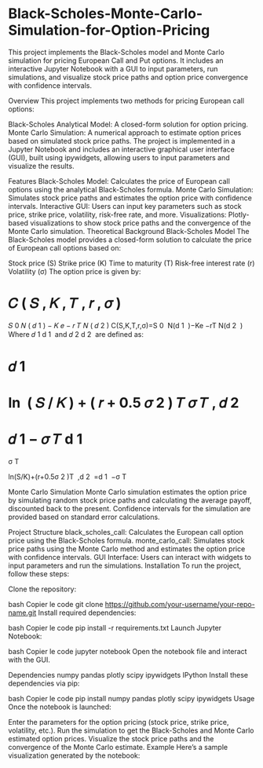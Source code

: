 # Black-Scholes-Monte-Carlo-Simulation-for-Option-Pricing
This project implements the Black-Scholes model and Monte Carlo simulation for pricing European Call and Put options. It includes an interactive Jupyter Notebook with a GUI to input parameters, run simulations, and visualize stock price paths and option price convergence with confidence intervals.

Overview
This project implements two methods for pricing European call options:

Black-Scholes Analytical Model: A closed-form solution for option pricing.
Monte Carlo Simulation: A numerical approach to estimate option prices based on simulated stock price paths.
The project is implemented in a Jupyter Notebook and includes an interactive graphical user interface (GUI), built using ipywidgets, allowing users to input parameters and visualize the results.

Features
Black-Scholes Model: Calculates the price of European call options using the analytical Black-Scholes formula.
Monte Carlo Simulation: Simulates stock price paths and estimates the option price with confidence intervals.
Interactive GUI: Users can input key parameters such as stock price, strike price, volatility, risk-free rate, and more.
Visualizations: Plotly-based visualizations to show stock price paths and the convergence of the Monte Carlo simulation.
Theoretical Background
Black-Scholes Model
The Black-Scholes model provides a closed-form solution to calculate the price of European call options based on:

Stock price (S)
Strike price (K)
Time to maturity (T)
Risk-free interest rate (r)
Volatility (σ)
The option price is given by:

𝐶
(
𝑆
,
𝐾
,
𝑇
,
𝑟
,
𝜎
)
=
𝑆
0
𝑁
(
𝑑
1
)
−
𝐾
𝑒
−
𝑟
𝑇
𝑁
(
𝑑
2
)
C(S,K,T,r,σ)=S 
0
​
 N(d 
1
​
 )−Ke 
−rT
 N(d 
2
​
 )
Where 
𝑑
1
d 
1
​
  and 
𝑑
2
d 
2
​
  are defined as:

𝑑
1
=
ln
⁡
(
𝑆
/
𝐾
)
+
(
𝑟
+
0.5
𝜎
2
)
𝑇
𝜎
𝑇
,
𝑑
2
=
𝑑
1
−
𝜎
𝑇
d 
1
​
 = 
σ 
T
​
 
ln(S/K)+(r+0.5σ 
2
 )T
​
 ,d 
2
​
 =d 
1
​
 −σ 
T
​
 
Monte Carlo Simulation
Monte Carlo simulation estimates the option price by simulating random stock price paths and calculating the average payoff, discounted back to the present. Confidence intervals for the simulation are provided based on standard error calculations.

Project Structure
black_scholes_call: Calculates the European call option price using the Black-Scholes formula.
monte_carlo_call: Simulates stock price paths using the Monte Carlo method and estimates the option price with confidence intervals.
GUI Interface: Users can interact with widgets to input parameters and run the simulations.
Installation
To run the project, follow these steps:

Clone the repository:

bash
Copier le code
git clone https://github.com/your-username/your-repo-name.git
Install required dependencies:

bash
Copier le code
pip install -r requirements.txt
Launch Jupyter Notebook:

bash
Copier le code
jupyter notebook
Open the notebook file and interact with the GUI.

Dependencies
numpy
pandas
plotly
scipy
ipywidgets
IPython
Install these dependencies via pip:

bash
Copier le code
pip install numpy pandas plotly scipy ipywidgets
Usage
Once the notebook is launched:

Enter the parameters for the option pricing (stock price, strike price, volatility, etc.).
Run the simulation to get the Black-Scholes and Monte Carlo estimated option prices.
Visualize the stock price paths and the convergence of the Monte Carlo estimate.
Example
Here’s a sample visualization generated by the notebook:

